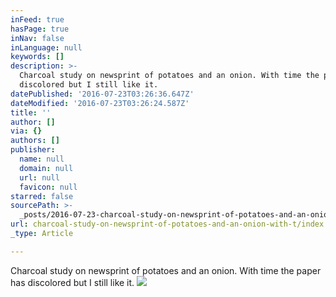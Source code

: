 ```yaml
---
inFeed: true
hasPage: true
inNav: false
inLanguage: null
keywords: []
description: >-
  Charcoal study on newsprint of potatoes and an onion. With time the paper has
  discolored but I still like it. 
datePublished: '2016-07-23T03:26:36.647Z'
dateModified: '2016-07-23T03:26:24.587Z'
title: ''
author: []
via: {}
authors: []
publisher:
  name: null
  domain: null
  url: null
  favicon: null
starred: false
sourcePath: >-
  _posts/2016-07-23-charcoal-study-on-newsprint-of-potatoes-and-an-onion-with-t.md
url: charcoal-study-on-newsprint-of-potatoes-and-an-onion-with-t/index.html
_type: Article

---
```

Charcoal study on newsprint of potatoes and an onion. With time the paper has discolored but I still like it. ![](https://the-grid-user-content.s3-us-west-2.amazonaws.com/aa10641b-752b-488f-bfbf-3c4db2adfe41.jpg)